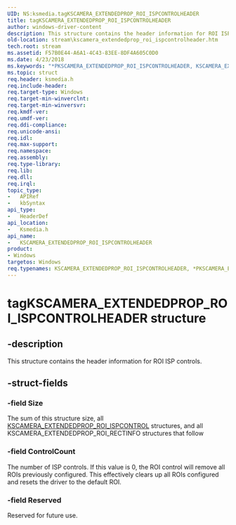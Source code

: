 ```yaml
---
UID: NS:ksmedia.tagKSCAMERA_EXTENDEDPROP_ROI_ISPCONTROLHEADER
title: tagKSCAMERA_EXTENDEDPROP_ROI_ISPCONTROLHEADER
author: windows-driver-content
description: This structure contains the header information for ROI ISP controls.
old-location: stream\kscamera_extendedprop_roi_ispcontrolheader.htm
tech.root: stream
ms.assetid: F57B0E44-A6A1-4C43-83EE-8DF4A605C0D0
ms.date: 4/23/2018
ms.keywords: "*PKSCAMERA_EXTENDEDPROP_ROI_ISPCONTROLHEADER, KSCAMERA_EXTENDEDPROP_ROI_ISPCONTROLHEADER, KSCAMERA_EXTENDEDPROP_ROI_ISPCONTROLHEADER structure [Streaming Media Devices], PKSCAMERA_EXTENDEDPROP_ROI_ISPCONTROLHEADER, PKSCAMERA_EXTENDEDPROP_ROI_ISPCONTROLHEADER structure pointer [Streaming Media Devices], ksmedia/KSCAMERA_EXTENDEDPROP_ROI_ISPCONTROLHEADER, ksmedia/PKSCAMERA_EXTENDEDPROP_ROI_ISPCONTROLHEADER, stream.kscamera_extendedprop_roi_ispcontrolheader, tagKSCAMERA_EXTENDEDPROP_ROI_ISPCONTROLHEADER"
ms.topic: struct
req.header: ksmedia.h
req.include-header: 
req.target-type: Windows
req.target-min-winverclnt: 
req.target-min-winversvr: 
req.kmdf-ver: 
req.umdf-ver: 
req.ddi-compliance: 
req.unicode-ansi: 
req.idl: 
req.max-support: 
req.namespace: 
req.assembly: 
req.type-library: 
req.lib: 
req.dll: 
req.irql: 
topic_type:
-	APIRef
-	kbSyntax
api_type:
-	HeaderDef
api_location:
-	Ksmedia.h
api_name:
-	KSCAMERA_EXTENDEDPROP_ROI_ISPCONTROLHEADER
product:
- Windows
targetos: Windows
req.typenames: KSCAMERA_EXTENDEDPROP_ROI_ISPCONTROLHEADER, *PKSCAMERA_EXTENDEDPROP_ROI_ISPCONTROLHEADER
---
```


# tagKSCAMERA_EXTENDEDPROP_ROI_ISPCONTROLHEADER structure


## -description


This structure contains the header information for ROI ISP controls.


## -struct-fields




### -field Size

The sum of this structure size, all <a href="https://msdn.microsoft.com/library/windows/hardware/dn925171">KSCAMERA_EXTENDEDPROP_ROI_ISPCONTROL</a> structures, and all KSCAMERA_EXTENDEDPROP_ROI_RECTINFO structures that follow


### -field ControlCount

The number of ISP controls. If this value is 0, the ROI control will remove all ROIs previously configured. This effectively clears up all ROIs configured and resets the driver to the default ROI.


### -field Reserved

Reserved for future use.

